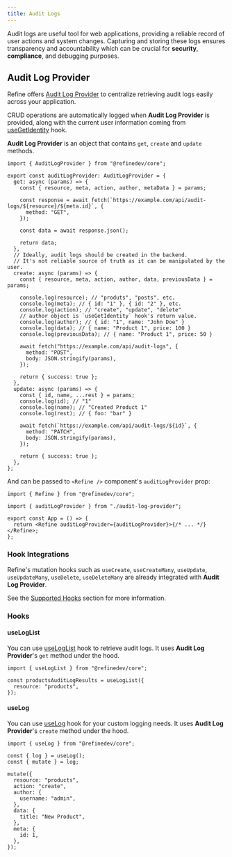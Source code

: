 ```yaml
---
title: Audit Logs
---
```


Audit logs are useful tool for web applications, providing a reliable record of user actions and system changes. Capturing and storing these logs ensures transparency and accountability which can be crucial for **security**, **compliance**, and debugging purposes.

## Audit Log Provider

Refine offers [Audit Log Provider](/docs/audit-logs/audit-log-provider) to centralize retrieving audit logs easily across your application.

CRUD operations are automatically logged when **Audit Log Provider** is provided, along with the current user information coming from [useGetIdentity](/docs/authentication/hooks/use-get-identity) hook.

**Audit Log Provider** is an object that contains `get`, `create` and `update` methods.

```tsx title="audit-log-provider.ts"
import { AuditLogProvider } from "@refinedev/core";

export const auditLogProvider: AuditLogProvider = {
  get: async (params) => {
    const { resource, meta, action, author, metaData } = params;

    const response = await fetch(`https://example.com/api/audit-logs/${resource}/${meta.id}`, {
      method: "GET",
    });

    const data = await response.json();

    return data;
  },
  // Ideally, audit logs should be created in the backend.
  // It's not reliable source of truth as it can be manipulated by the user.
  create: async (params) => {
    const { resource, meta, action, author, data, previousData } = params;

    console.log(resource); // "produts", "posts", etc.
    console.log(meta); // { id: "1" }, { id: "2" }, etc.
    console.log(action); // "create", "update", "delete"
    // author object is `useGetIdentity` hook's return value.
    console.log(author); // { id: "1", name: "John Doe" }
    console.log(data); // { name: "Product 1", price: 100 }
    console.log(previousData); // { name: "Product 1", price: 50 }

    await fetch("https://example.com/api/audit-logs", {
      method: "POST",
      body: JSON.stringify(params),
    });

    return { success: true };
  },
  update: async (params) => {
    const { id, name, ...rest } = params;
    console.log(id); // "1"
    console.log(name); // "Created Product 1"
    console.log(rest); // { foo: "bar" }

    await fetch(`https://example.com/api/audit-logs/${id}`, {
      method: "PATCH",
      body: JSON.stringify(params),
    });

    return { success: true };
  },
};
```

And can be passed to `<Refine />` component's `auditLogProvider` prop:

```tsx title="App.tsx"
import { Refine } from "@refinedev/core";

import { auditLogProvider } from "./audit-log-provider";

export const App = () => {
  return <Refine auditLogProvider={auditLogProvider}>{/* ... */}</Refine>;
};
```

### Hook Integrations

Refine's mutation hooks such as `useCreate`, `useCreateMany`, `useUpdate`, `useUpdateMany`, `useDelete`, `useDeleteMany` are already integrated with **Audit Log Provider**.

See the [Supported Hooks](/docs/audit-logs/audit-log-provider#supported-hooks) section for more information.

### Hooks

#### useLogList

You can use [useLogList](/docs/audit-logs/hooks/use-log) hook to retrieve audit logs. It uses **Audit Log Provider**'s `get` method under the hood.

```tsx
import { useLogList } from "@refinedev/core";

const productsAuditLogResults = useLogList({
  resource: "products",
});
```

#### useLog

You can use [useLog](/docs/audit-logs/hooks/use-log) hook for your custom logging needs. It uses **Audit Log Provider**'s `create` method under the hood.

```tsx
import { useLog } from "@refinedev/core";

const { log } = useLog();
const { mutate } = log;

mutate({
  resource: "products",
  action: "create",
  author: {
    username: "admin",
  },
  data: {
    title: "New Product",
  },
  meta: {
    id: 1,
  },
});
```
